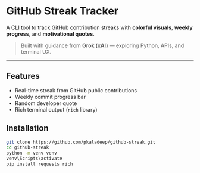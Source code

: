 # GitHub Streak Tracker

A CLI tool to track GitHub contribution streaks with **colorful visuals**, **weekly progress**, and **motivational quotes**.

> Built with guidance from **Grok (xAI)** — exploring Python, APIs, and terminal UX.

---

## Features
- Real-time streak from GitHub public contributions
- Weekly commit progress bar
- Random developer quote
- Rich terminal output (`rich` library)

## Installation
```bash
git clone https://github.com/pkaladeep/github-streak.git
cd github-streak
python -m venv venv
venv\Scripts\activate
pip install requests rich